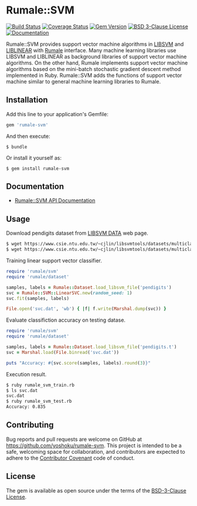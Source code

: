 # Rumale::SVM

[![Build Status](https://github.com/yoshoku/rumale-svm/workflows/build/badge.svg)](https://github.com/yoshoku/rumale-svm/actions?query=workflow%3Abuild)
[![Coverage Status](https://coveralls.io/repos/github/yoshoku/rumale-svm/badge.svg?branch=main)](https://coveralls.io/github/yoshoku/rumale-svm?branch=main)
[![Gem Version](https://badge.fury.io/rb/rumale-svm.svg)](https://badge.fury.io/rb/rumale-svm)
[![BSD 3-Clause License](https://img.shields.io/badge/License-BSD%203--Clause-orange.svg)](https://github.com/yoshoku/rumale-svm/blob/main/LICENSE.txt)
[![Documentation](https://img.shields.io/badge/api-reference-blue.svg)](https://yoshoku.github.io/rumale-svm/doc/)

Rumale::SVM provides support vector machine algorithms in
[LIBSVM](https://www.csie.ntu.edu.tw/~cjlin/libsvm/) and [LIBLINEAR](https://www.csie.ntu.edu.tw/~cjlin/liblinear/)
with [Rumale](https://github.com/yoshoku/rumale) interface.
Many machine learning libraries use LIBSVM and LIBLINEAR as background libraries of support vector machine algorithms.
On the other hand, Rumale implements support vector machine algorithms based on the mini-batch stochastic gradient descent method
implemented in Ruby.
Rumale::SVM adds the functions of support vector machine similar to general machine learning libraries to Rumale.

## Installation

Add this line to your application's Gemfile:

```ruby
gem 'rumale-svm'
```

And then execute:

    $ bundle

Or install it yourself as:

    $ gem install rumale-svm

## Documentation

- [Rumale::SVM API Documentation](https://yoshoku.github.io/rumale-svm/doc/)

## Usage
Download pendigits dataset from [LIBSVM DATA](https://www.csie.ntu.edu.tw/~cjlin/libsvmtools/datasets/) web page.

```sh
$ wget https://www.csie.ntu.edu.tw/~cjlin/libsvmtools/datasets/multiclass/pendigits
$ wget https://www.csie.ntu.edu.tw/~cjlin/libsvmtools/datasets/multiclass/pendigits.t
```

Training linear support vector classifier.

```ruby
require 'rumale/svm'
require 'rumale/dataset'

samples, labels = Rumale::Dataset.load_libsvm_file('pendigits')
svc = Rumale::SVM::LinearSVC.new(random_seed: 1)
svc.fit(samples, labels)

File.open('svc.dat', 'wb') { |f| f.write(Marshal.dump(svc)) }
```

Evaluate classifiction accuracy on testing datase.

```ruby
require 'rumale/svm'
require 'rumale/dataset'

samples, labels = Rumale::Dataset.load_libsvm_file('pendigits.t')
svc = Marshal.load(File.binread('svc.dat'))

puts "Accuracy: #{svc.score(samples, labels).round(3)}"
```

Execution result.

```sh
$ ruby rumale_svm_train.rb
$ ls svc.dat
svc.dat
$ ruby rumale_svm_test.rb
Accuracy: 0.835
```

## Contributing

Bug reports and pull requests are welcome on GitHub at https://github.com/yoshoku/rumale-svm. This project is intended to be a safe, welcoming space for collaboration, and contributors are expected to adhere to the [Contributor Covenant](https://contributor-covenant.org) code of conduct.

## License

The gem is available as open source under the terms of the [BSD-3-Clause License](https://opensource.org/licenses/BSD-3-Clause).
